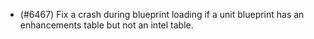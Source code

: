 - (#6467) Fix a crash during blueprint loading if a unit blueprint has an enhancements table but not an intel table.
